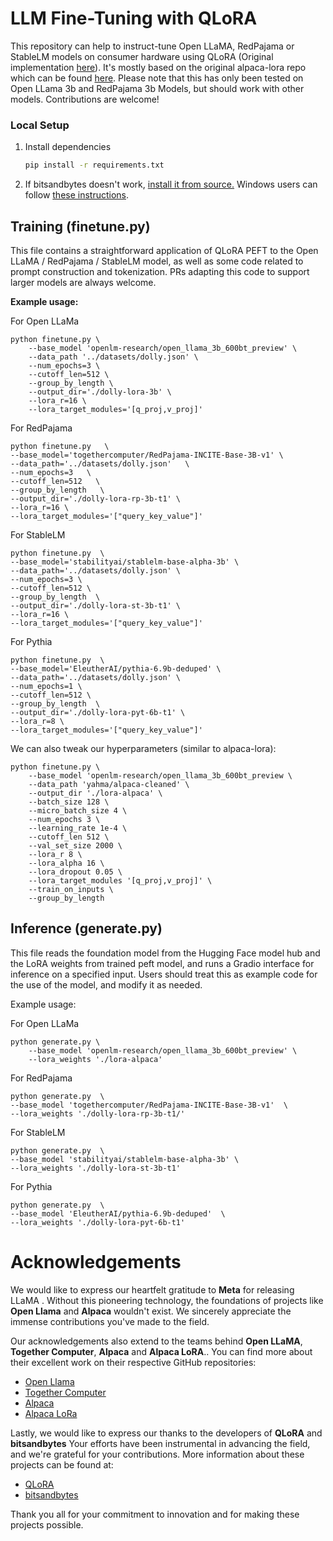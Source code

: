 # LLM Fine-Tuning with QLoRA

This repository can help to instruct-tune Open LLaMA, RedPajama or StableLM models on consumer hardware using QLoRA (Original implementation [here](https://github.com/artidoro/qlora)). It's mostly based on the original alpaca-lora repo which can be found [here](https://github.com/tloen/alpaca-lora). Please note that this has only been tested on Open LLama 3b and RedPajama 3b Models, but should work with other models. Contributions are welcome!

### Local Setup

1. Install dependencies

   ```bash
   pip install -r requirements.txt
   ```

1. If bitsandbytes doesn't work, [install it from source.](https://github.com/TimDettmers/bitsandbytes/blob/main/compile_from_source.md) Windows users can follow [these instructions](https://github.com/tloen/alpaca-lora/issues/17).

## Training (finetune.py)

This file contains a straightforward application of QLoRA PEFT to the Open LLaMA / RedPajama / StableLM model, as well as some code related to prompt construction and tokenization. PRs adapting this code to support larger models are always welcome.

**Example usage:**

For Open LLaMa

    python finetune.py \
        --base_model 'openlm-research/open_llama_3b_600bt_preview' \
        --data_path '../datasets/dolly.json' \
        --num_epochs=3 \
        --cutoff_len=512 \
        --group_by_length \
        --output_dir='./dolly-lora-3b' \
        --lora_r=16 \
        --lora_target_modules='[q_proj,v_proj]'

For RedPajama

    python finetune.py   \
    --base_model='togethercomputer/RedPajama-INCITE-Base-3B-v1' \
    --data_path='../datasets/dolly.json'   \
    --num_epochs=3   \
    --cutoff_len=512   \
    --group_by_length   \
    --output_dir='./dolly-lora-rp-3b-t1' \
    --lora_r=16 \
    --lora_target_modules='["query_key_value"]' 
    
For StableLM

    python finetune.py  \
    --base_model='stabilityai/stablelm-base-alpha-3b' \
    --data_path='../datasets/dolly.json' \
    --num_epochs=3 \
    --cutoff_len=512 \
    --group_by_length  \
    --output_dir='./dolly-lora-st-3b-t1' \
    --lora_r=16 \
    --lora_target_modules='["query_key_value"]'
    
For Pythia

    python finetune.py  \
    --base_model='EleutherAI/pythia-6.9b-deduped' \
    --data_path='../datasets/dolly.json' \
    --num_epochs=1 \
    --cutoff_len=512 \
    --group_by_length  \
    --output_dir='./dolly-lora-pyt-6b-t1' \
    --lora_r=8 \
    --lora_target_modules='["query_key_value"]'

We can also tweak our hyperparameters (similar to alpaca-lora):

    python finetune.py \
        --base_model 'openlm-research/open_llama_3b_600bt_preview \
        --data_path 'yahma/alpaca-cleaned' \
        --output_dir './lora-alpaca' \
        --batch_size 128 \
        --micro_batch_size 4 \
        --num_epochs 3 \
        --learning_rate 1e-4 \
        --cutoff_len 512 \
        --val_set_size 2000 \
        --lora_r 8 \
        --lora_alpha 16 \
        --lora_dropout 0.05 \
        --lora_target_modules '[q_proj,v_proj]' \
        --train_on_inputs \
        --group_by_length

## Inference (generate.py)
This file reads the foundation model from the Hugging Face model hub and the LoRA weights from trained peft model, and runs a Gradio interface for inference on a specified input. Users should treat this as example code for the use of the model, and modify it as needed.

Example usage:    

For Open LLaMa

    python generate.py \
        --base_model 'openlm-research/open_llama_3b_600bt_preview' \
        --lora_weights './lora-alpaca'
        
For RedPajama

    python generate.py  \
    --base_model 'togethercomputer/RedPajama-INCITE-Base-3B-v1'  \
    --lora_weights './dolly-lora-rp-3b-t1/'
       
For StableLM

    python generate.py  \
    --base_model 'stabilityai/stablelm-base-alpha-3b' \
    --lora_weights './dolly-lora-st-3b-t1'
    
For Pythia
   
    python generate.py  \
    --base_model 'EleutherAI/pythia-6.9b-deduped'  \
    --lora_weights './dolly-lora-pyt-6b-t1'
    
# Acknowledgements

We would like to express our heartfelt gratitude to **Meta** for releasing LLaMA . Without this pioneering technology, the foundations of projects like **Open Llama** and **Alpaca** wouldn't exist. We sincerely appreciate the immense contributions you've made to the field.

Our acknowledgements also extend to the teams behind **Open LLaMA**, **Together Computer**, **Alpaca** and **Alpaca LoRA**.. You can find more about their excellent work on their respective GitHub repositories:

- [Open Llama](https://github.com/openlm-research/open_llama)
- [Together Computer](https://github.com/togethercomputer)
- [Alpaca](https://github.com/tatsu-lab/stanford_alpaca)
- [Alpaca LoRa](https://github.com/tloen/alpaca-lora)

Lastly, we would like to express our thanks to the developers of **QLoRA** and **bitsandbytes** Your efforts have been instrumental in advancing the field, and we're grateful for your contributions. More information about these projects can be found at:

- [QLoRA](https://github.com/artidoro/qlora)
- [bitsandbytes](https://github.com/TimDettmers/bitsandbytes)


Thank you all for your commitment to innovation and for making these projects possible.


    
